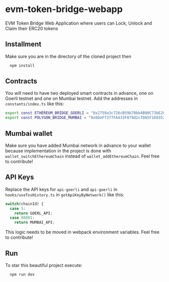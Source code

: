 # evm-token-bridge-webapp
EVM Token Bridge Web Application where users can Lock, Unlock and Claim their ERC20 tokens


## Installment
Make sure you are in the directory of the cloned project then
```bash
  npm install
```
## Contracts
You will need to have two deployed smart contracts in advance, one on Goerli testnet and one on Mumbai testnet. Add the addresses in `constants/index.ts` like this: 
```bash
export const ETHEREUM_BRIDGE_GOERLI = "0x2759a3c726cB59b70bb4B80C73bE20Aa3Dd125C0";
export const POLYGON_BRIDGE_MUMBAI = "0x6DeFf377FA433F879d2cfDA5F169352b1e4335DD";
```

## Mumbai wallet
Make sure you have added Mumbai network in advance to your wallet because implementation in the project is done with  `wallet_switchEthereumChain` instead of `wallet_addEthereumChain`. Feel free to contribute!

## API Keys
Replace the API keys for `api-goerli` and `api-goerli` in `hooks/useTxsHistory.ts` in `getApiKeyByNetwork()` like this: 

```javascript I'm A tab
switch(chainId) {
  case 5:
    return GOERL_API;
  case 80001: 
    return MUMBAI_API; 
```
This logic needs to be moved in webpack environment variables. Feel free to contribute!

## Run
To star this beautiful project execute: 
```bash
  npm run dev
```